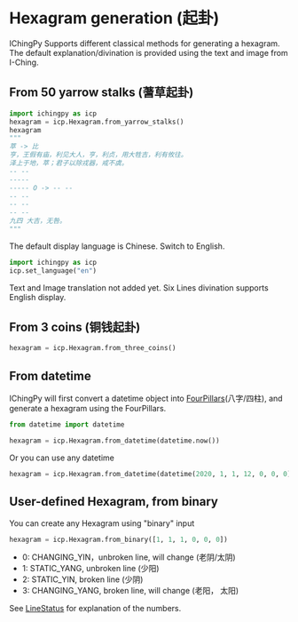 # Hexagram generation (起卦)

IChingPy Supports different classical methods for generating a hexagram.
The default explanation/divination is provided using the text and image from I-Ching.
## From 50 yarrow stalks (蓍草起卦)
```python
import ichingpy as icp
hexagram = icp.Hexagram.from_yarrow_stalks()
hexagram
"""
萃 -> 比
亨，王假有庙，利见大人，亨，利贞，用大牲吉，利有攸往。
泽上于地，萃；君子以除戎器，戒不虞。
-- --
-----
----- O -> -- --
-- --
-- --
-- --
九四 大吉，无咎。
"""
```

The default display language is Chinese. Switch to English. 
```python
import ichingpy as icp
icp.set_language("en")
```
Text and Image translation not added yet. Six Lines divination supports English display.

## From 3 coins (铜钱起卦)
```python
hexagram = icp.Hexagram.from_three_coins()
```

## From datetime
IChingPy will first convert a datetime object into [FourPillars](../api/model/four_pillars.md)(八字/四柱), and generate a hexagram using the FourPillars.
```python
from datetime import datetime 

hexagram = icp.Hexagram.from_datetime(datetime.now())
```

Or you can use any datetime
```python
hexagram = icp.Hexagram.from_datetime(datetime(2020, 1, 1, 12, 0, 0, 0))
```


## User-defined Hexagram, from binary
You can create any Hexagram using "binary" input
```python
hexagram = icp.Hexagram.from_binary([1, 1, 1, 0, 0, 0])
```

- 0: CHANGING_YIN，unbroken line, will change (老阴/太阴)
- 1: STATIC_YANG, unbroken line  (少阳)
- 2: STATIC_YIN, broken line (少阴)
- 3: CHANGING_YANG, broken line, will change (老阳， 太阳)

See [LineStatus](../api/enum/line_status.md) for explanation of the numbers.